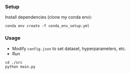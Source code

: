 ### Setup

Install dependencies (clone my conda env):

```
conda env create -f conda_env_setup.yml
```

### Usage
- Modify `config.json` to set dataset, hyperparameters, etc.
- Run

```
cd ./src
python main.py
```
